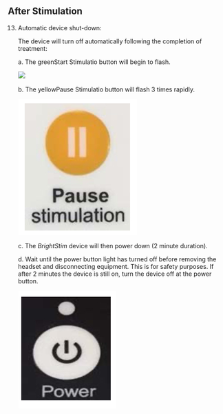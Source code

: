 ## After Stimulation
13. Automatic device shut-down:

    The device will turn off automatically following the completion of treatment:

    a. The greenStart Stimulatio button will begin to flash.

    ![](media/10.i.jpeg) 

    b. The yellowPause Stimulatio button will flash 3 times rapidly.

    ![](media/11.i.jpeg) 

    c. The *BrightStim* device will then power down (2 minute duration).

    d. Wait
      until the power button light has turned off before
      removing the headset and disconnecting equipment. This is
      for safety purposes. If after 2 minutes the device is still on,
turn the device off at the power button.

    ![](media/13.d.jpeg)



#